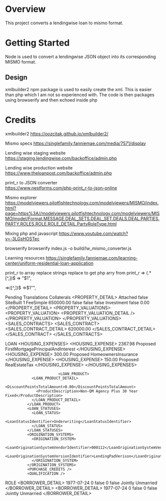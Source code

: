 # Overview

This project converts a lendingwise loan to mismo format. 

# Getting Started

Node is used to convert a lendingwise JSON object into its corresponding MISMO format. 

## Design

xmlbuilder2 npm package is used to easily create the xml. This is easier than php which I am not so experienced with. The code is then packages using browserify and then echoed inside php


# Credits

xmlbuilder2
https://oozcitak.github.io/xmlbuilder2/

Mismo specs 
https://singlefamily.fanniemae.com/media/7571/display

Lending wise staging website  
https://staging.lendingwise.com/backoffice/admin.php

Lending wise production website 
https://www.theloanpost.com/backoffice/admin.php

print_r to JSON converter  
https://www.nestforms.com/php-print_r-to-json-online

Mismo explorer 
https://modelviewers.pilotfishtechnology.com/modelviewers/MISMO/index.html?page=https%3A//modelviewers.pilotfishtechnology.com/modelviewers/MISMO/model/Format.MESSAGE.DEAL_SETS.DEAL_SET.DEALS.DEAL.PARTIES.PARTY.ROLES.ROLE.ROLE_DETAIL.PartyRoleType.html

Mixing php and javascript 
https://www.youtube.com/watch?v=-3LGsHOSTec

browserify
browserify index.js -o build/lw_mismo_converter.js

Learning resources
https://singlefamily.fanniemae.com/learning-center/uniform-residential-loan-application

print_r to array replace strings
replace to get php arry from print_r
=> (.*[^,])$
=> "$1",

=>([^,])$
=>$1"",



Pending Translations
Collaterals
                <PROPERTY_DETAIL>
                  <AttachmentType>Attached</AttachmentType>
                  <CommunityPropertyStateIndicator>false</CommunityPropertyStateIndicator>
                  <ConstructionMethodType>SiteBuilt</ConstructionMethodType>
                  <FinancedUnitCount>1</FinancedUnitCount>
                  <PropertyEstateType>FeeSimple</PropertyEstateType>
                  <PropertyEstimatedValueAmount>650000.00</PropertyEstimatedValueAmount>
                  <PropertyExistingCleanEnergyLienIndicator>false</PropertyExistingCleanEnergyLienIndicator>
                  <PropertyInProjectIndicator>false</PropertyInProjectIndicator>
                  <PropertyMixedUsageIndicator>false</PropertyMixedUsageIndicator>
                  <PropertyUsageType>Investment</PropertyUsageType>
                  <PUDIndicator>false</PUDIndicator>
                  <RentalEstimatedNetMonthlyRentAmount>0.00</RentalEstimatedNetMonthlyRentAmount>
                </PROPERTY_DETAIL>
                 <PROPERTY_VALUATIONS>
                  <PROPERTY_VALUATION>
                    <PROPERTY_VALUATION_DETAIL />
                  </PROPERTY_VALUATION>
                </PROPERTY_VALUATIONS>
                <SALES_CONTRACTS>
                  <SALES_CONTRACT>
                    <SALES_CONTRACT_DETAIL>
                      <SalesContractAmount>620000.00</SalesContractAmount>
                    </SALES_CONTRACT_DETAIL>
                  </SALES_CONTRACT>
                </SALES_CONTRACTS>

LOAN
              <HOUSING_EXPENSES>
                <HOUSING_EXPENSE>
                  <HousingExpensePaymentAmount>2367.98</HousingExpensePaymentAmount>
                  <HousingExpenseTimingType>Proposed</HousingExpenseTimingType>
                  <HousingExpenseType>FirstMortgagePrincipalAndInterest</HousingExpenseType>
                </HOUSING_EXPENSE>
                <HOUSING_EXPENSE>
                  <HousingExpensePaymentAmount>300.00</HousingExpensePaymentAmount>
                  <HousingExpenseTimingType>Proposed</HousingExpenseTimingType>
                  <HousingExpenseType>HomeownersInsurance</HousingExpenseType>
                </HOUSING_EXPENSE>
                <HOUSING_EXPENSE>
                  <HousingExpensePaymentAmount>150.00</HousingExpensePaymentAmount>
                  <HousingExpenseTimingType>Proposed</HousingExpenseTimingType>
                  <HousingExpenseType>RealEstateTax</HousingExpenseType>
                </HOUSING_EXPENSE>
              </HOUSING_EXPENSES>


                            <LOAN_PRODUCT>
                <LOAN_PRODUCT_DETAIL>
                  <DiscountPointsTotalAmount>0.00</DiscountPointsTotalAmount>
                  <ProductDescription>Non-QM Agency Plus 30 Year Fixed</ProductDescription>
                </LOAN_PRODUCT_DETAIL>
              </LOAN_PRODUCT>
              <LOAN_STATUSES>
                <LOAN_STATUS>
                  <LoanStatusIdentifier>Underwriting</LoanStatusIdentifier>
                </LOAN_STATUS>
              </LOAN_STATUSES>
              <ORIGINATION_SYSTEMS>
                <ORIGINATION_SYSTEM>
                  <LoanOriginationSystemVendorIdentifier>000112</LoanOriginationSystemVendorIdentifier>
                  <LoanOriginationSystemVersionIdentifier>LendingPadVerison</LoanOriginationSystemVersionIdentifier>
                </ORIGINATION_SYSTEM>
              </ORIGINATION_SYSTEMS>
              <PURCHASE_CREDITS />
              <QUALIFICATION />

ROLE
                    <BORROWER_DETAIL>
                      <BorrowerBirthDate>1977-07-24</BorrowerBirthDate>
                      <BorrowerTotalMortgagedPropertiesCount>0</BorrowerTotalMortgagedPropertiesCount>
                      <CommunityPropertyStateResidentIndicator>false</CommunityPropertyStateResidentIndicator>
                      <DependentCount>0</DependentCount>
                      <DomesticRelationshipIndicator>false</DomesticRelationshipIndicator>
                      <JointAssetLiabilityReportingType>Jointly</JointAssetLiabilityReportingType>
                      <MaritalStatusType>Unmarried</MaritalStatusType>
                    </BORROWER_DETAIL>                    <BORROWER_DETAIL>
                      <BorrowerBirthDate>1977-07-24</BorrowerBirthDate>
                      <BorrowerTotalMortgagedPropertiesCount>0</BorrowerTotalMortgagedPropertiesCount>
                      <CommunityPropertyStateResidentIndicator>false</CommunityPropertyStateResidentIndicator>
                      <DependentCount>0</DependentCount>
                      <DomesticRelationshipIndicator>false</DomesticRelationshipIndicator>
                      <JointAssetLiabilityReportingType>Jointly</JointAssetLiabilityReportingType>
                      <MaritalStatusType>Unmarried</MaritalStatusType>
                    </BORROWER_DETAIL>